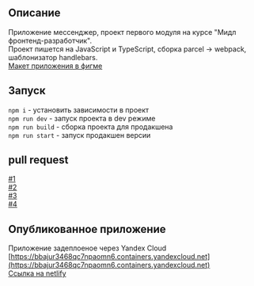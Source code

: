 ## Описание
Приложение мессенджер, проект первого модуля на курсе "Мидл фронтенд-разработчик".\
Проект пишется на JavaScript и TypeScript, сборка parcel -> webpack, шаблонизатор handlebars.\
[Макет приложения в фигме](https://www.figma.com/file/p73N28DmfMmzgD87akcncF/YP_Module_1_Messenger?node-id=0%3A1&t=tNHhcvWJ2xAAoIw6-1)

## Запуск
`npm i` - установить зависимости в проект\
`npm run dev` - запуск проекта в dev режиме\
`npm run build` - сборка проекта для продакшена\
`npm run start` - запуск продакшен версии

## pull request
[#1](https://github.com/an3wers/middle.messenger.praktikum.yandex/pull/1)\
[#2](https://github.com/an3wers/middle.messenger.praktikum.yandex/pull/2)\
[#3](https://github.com/an3wers/middle.messenger.praktikum.yandex/pull/3)\
[#4](https://github.com/an3wers/middle.messenger.praktikum.yandex/pull/4)


## Опубликованное приложение
Приложение задеплоеное через Yandex Cloud [https://bbajur3468qc7npaomn6.containers.yandexcloud.net](https://bbajur3468qc7npaomn6.containers.yandexcloud.net) \
[Ссылка на netlify](https://famous-queijadas-5c87ae.netlify.app/)
